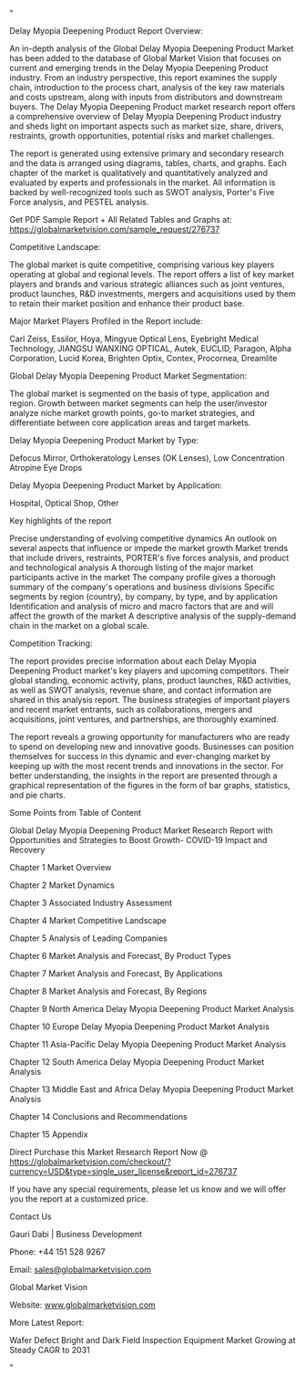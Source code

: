 "

Delay Myopia Deepening Product Report Overview:

An in-depth analysis of the Global Delay Myopia Deepening Product Market has been added to the database of Global Market Vision that focuses on current and emerging trends in the Delay Myopia Deepening Product industry. From an industry perspective, this report examines the supply chain, introduction to the process chart, analysis of the key raw materials and costs upstream, along with inputs from distributors and downstream buyers. The Delay Myopia Deepening Product market research report offers a comprehensive overview of Delay Myopia Deepening Product industry and sheds light on important aspects such as market size, share, drivers, restraints, growth opportunities, potential risks and market challenges.

The report is generated using extensive primary and secondary research and the data is arranged using diagrams, tables, charts, and graphs. Each chapter of the market is qualitatively and quantitatively analyzed and evaluated by experts and professionals in the market. All information is backed by well-recognized tools such as SWOT analysis, Porter's Five Force analysis, and PESTEL analysis.

Get PDF Sample Report + All Related Tables and Graphs at: https://globalmarketvision.com/sample_request/276737

Competitive Landscape:

The global market is quite competitive, comprising various key players operating at global and regional levels. The report offers a list of key market players and brands and various strategic alliances such as joint ventures, product launches, R&D investments, mergers and acquisitions used by them to retain their market position and enhance their product base.

Major Market Players Profiled in the Report include:

Carl Zeiss, Essilor, Hoya, Mingyue Optical Lens, Eyebright Medical Technology, JIANGSU WANXING OPTICAL, Autek, EUCLID, Paragon, Alpha Corporation, Lucid Korea, Brighten Optix, Contex, Procornea, Dreamlite

Global Delay Myopia Deepening Product Market Segmentation:

The global market is segmented on the basis of type, application and region. Growth between market segments can help the user/investor analyze niche market growth points, go-to market strategies, and differentiate between core application areas and target markets.

Delay Myopia Deepening Product Market by Type:

Defocus Mirror, Orthokeratology Lenses (OK Lenses), Low Concentration Atropine Eye Drops

Delay Myopia Deepening Product Market by Application:

Hospital, Optical Shop, Other

Key highlights of the report

Precise understanding of evolving competitive dynamics
An outlook on several aspects that influence or impede the market growth
Market trends that include drivers, restraints, PORTER's five forces analysis, and product and technological analysis
A thorough listing of the major market participants active in the market
The company profile gives a thorough summary of the company's operations and business divisions
Specific segments by region (country), by company, by type, and by application
Identification and analysis of micro and macro factors that are and will affect the growth of the market
A descriptive analysis of the supply-demand chain in the market on a global scale.

Competition Tracking:

The report provides precise information about each Delay Myopia Deepening Product market's key players and upcoming competitors. Their global standing, economic activity, plans, product launches, R&D activities, as well as SWOT analysis, revenue share, and contact information are shared in this analysis report. The business strategies of important players and recent market entrants, such as collaborations, mergers and acquisitions, joint ventures, and partnerships, are thoroughly examined.

The report reveals a growing opportunity for manufacturers who are ready to spend on developing new and innovative goods. Businesses can position themselves for success in this dynamic and ever-changing market by keeping up with the most recent trends and innovations in the sector. For better understanding, the insights in the report are presented through a graphical representation of the figures in the form of bar graphs, statistics, and pie charts.

Some Points from Table of Content

Global Delay Myopia Deepening Product Market Research Report with Opportunities and Strategies to Boost Growth- COVID-19 Impact and Recovery

Chapter 1 Market Overview

Chapter 2 Market Dynamics

Chapter 3 Associated Industry Assessment

Chapter 4 Market Competitive Landscape

Chapter 5 Analysis of Leading Companies

Chapter 6 Market Analysis and Forecast, By Product Types

Chapter 7 Market Analysis and Forecast, By Applications

Chapter 8 Market Analysis and Forecast, By Regions

Chapter 9 North America Delay Myopia Deepening Product Market Analysis

Chapter 10 Europe Delay Myopia Deepening Product Market Analysis

Chapter 11 Asia-Pacific Delay Myopia Deepening Product Market Analysis

Chapter 12 South America Delay Myopia Deepening Product Market Analysis

Chapter 13 Middle East and Africa Delay Myopia Deepening Product Market Analysis

Chapter 14 Conclusions and Recommendations

Chapter 15 Appendix

Direct Purchase this Market Research Report Now @ https://globalmarketvision.com/checkout/?currency=USD&type=single_user_license&report_id=276737

If you have any special requirements, please let us know and we will offer you the report at a customized price.

Contact Us

Gauri Dabi | Business Development

Phone: +44 151 528 9267

Email: sales@globalmarketvision.com

Global Market Vision

Website: www.globalmarketvision.com




More Latest Report:

Wafer Defect Bright and Dark Field Inspection Equipment Market Growing at Steady CAGR to 2031

"
